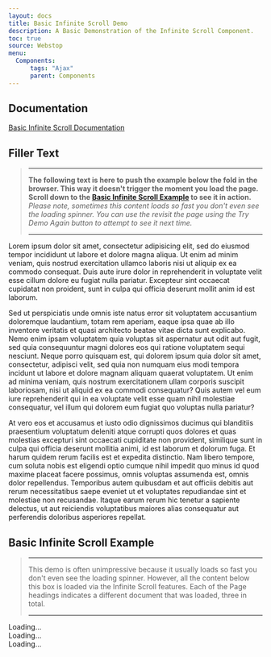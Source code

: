 ```yaml
---
layout: docs
title: Basic Infinite Scroll Demo
description: A Basic Demonstration of the Infinite Scroll Component.
toc: true
source: Webstop
menu: 
  Components:
      tags: "Ajax"
      parent: Components
---
```


## Documentation

[Basic Infinite Scroll Documentation](docs/3.0/components/ajax/infinite-scroll/#basic-infinite-scroll-example)

## Filler Text

> ---
>
> **The following text is here to push the example below the fold in the browser. This way it doesn't 
> trigger the moment you load the page. Scroll down to the [Basic Infinite Scroll Example](#basic-infinite-scroll-example) to see it 
> in action.** _Please note, sometimes this content loads so fast you don't even see the loading spinner. You can 
> use the revisit the page using the Try Demo Again button to attempt to see it next time._
> 
> --- 

Lorem ipsum dolor sit amet, consectetur adipisicing elit, sed do eiusmod tempor incididunt ut labore et dolore magna aliqua. Ut enim ad minim veniam, quis nostrud exercitation ullamco laboris nisi ut aliquip ex ea commodo consequat. Duis aute irure dolor in reprehenderit in voluptate velit esse cillum dolore eu fugiat nulla pariatur. Excepteur sint occaecat cupidatat non proident, sunt in culpa qui officia deserunt mollit anim id est laborum.

Sed ut perspiciatis unde omnis iste natus error sit voluptatem accusantium doloremque laudantium, totam rem aperiam, eaque ipsa quae ab illo inventore veritatis et quasi architecto beatae vitae dicta sunt explicabo. Nemo enim ipsam voluptatem quia voluptas sit aspernatur aut odit aut fugit, sed quia consequuntur magni dolores eos qui ratione voluptatem sequi nesciunt. Neque porro quisquam est, qui dolorem ipsum quia dolor sit amet, consectetur, adipisci velit, sed quia non numquam eius modi tempora incidunt ut labore et dolore magnam aliquam quaerat voluptatem. Ut enim ad minima veniam, quis nostrum exercitationem ullam corporis suscipit laboriosam, nisi ut aliquid ex ea commodi consequatur? Quis autem vel eum iure reprehenderit qui in ea voluptate velit esse quam nihil molestiae consequatur, vel illum qui dolorem eum fugiat quo voluptas nulla pariatur?

At vero eos et accusamus et iusto odio dignissimos ducimus qui blanditiis praesentium voluptatum deleniti atque corrupti quos dolores et quas molestias excepturi sint occaecati cupiditate non provident, similique sunt in culpa qui officia deserunt mollitia animi, id est laborum et dolorum fuga. Et harum quidem rerum facilis est et expedita distinctio. Nam libero tempore, cum soluta nobis est eligendi optio cumque nihil impedit quo minus id quod maxime placeat facere possimus, omnis voluptas assumenda est, omnis dolor repellendus. Temporibus autem quibusdam et aut officiis debitis aut rerum necessitatibus saepe eveniet ut et voluptates repudiandae sint et molestiae non recusandae. Itaque earum rerum hic tenetur a sapiente delectus, ut aut reiciendis voluptatibus maiores alias consequatur aut perferendis doloribus asperiores repellat.

## Basic Infinite Scroll Example

<style> .paging-trigger-label { display: none; } </style>

> ---
>
> This demo is often unimpressive because it usually loads so fast you don't even see the loading spinner. However, 
> all the content below this box is loaded via the Infinite Scroll features. Each of the Page headings indicates a 
> different document that was loaded, three in total.
>
> --- 


<div data-load-on-view="/ajax/ajax_page_1" data-infinite-scroll data-skip-history>
  <div class="d-flex justify-content-center m-4">
    <div class="d-block-inline">
      <div class="spinner-border" role="status"></div>
      <span class="h3 pb-2">Loading...</span>  
    </div>
  </div>
</div>
<div data-load-on-view="/ajax/ajax_page_2" data-infinite-scroll data-skip-history>
  <div class="d-flex justify-content-center m-4">
    <div class="d-block-inline">
      <div class="spinner-border" role="status"></div>
      <span class="h3 pb-2">Loading...</span>  
    </div>
  </div>
</div>
<div data-load-on-view="/ajax/ajax_page_3" data-infinite-scroll data-skip-history>
  <div class="d-flex justify-content-center m-4">
    <div class="d-block-inline">
      <div class="spinner-border" role="status"></div>
      <span class="h3 pb-2">Loading...</span>  
    </div>
  </div>
</div>
